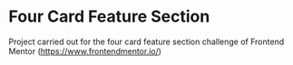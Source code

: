 # Four Card Feature Section
Project carried out for the four card feature section challenge of Frontend Mentor (https://www.frontendmentor.io/)
